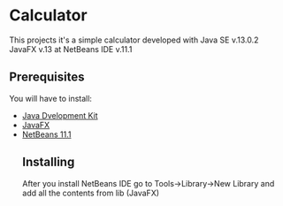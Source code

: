 # Calculator
  This projects it's a simple calculator developed with Java SE v.13.0.2 JavaFX v.13 at NetBeans IDE v.11.1

## Prerequisites
  You will have to install:
  <ul>
  <li><a href="https://www.oracle.com/java/technologies/javase-jdk13-downloads.html">Java Dvelopment       Kit</a></li>
  <li><a href="https://gluonhq.com/products/javafx/">JavaFX</a></li>
  <li><a href="https://netbeans.apache.org/download/nb111/nb111.html">NetBeans 11.1</a></li>

## Installing
  After you install NetBeans IDE go to Tools->Library->New Library and add all the contents from lib (JavaFX)
